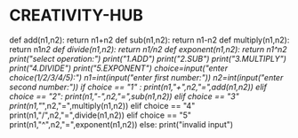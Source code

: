 # CREATIVITY-HUB
def add(n1,n2):
return n1+n2
def sub(n1,n2):
return n1-n2
def multiply(n1,n2):
return n1*n2
def divide(n1,n2):
return n1/n2
def exponent(n1,n2):
return n1^n2
print("select operation:")
print("1.ADD")
print("2.SUB")
print("3.MULTIPLY")
print("4.DIVIDE")
print("5.EXPONENT")
choice=input("enter choice(1/2/3/4/5):")
n1=int(input("enter first number:"))
n2=int(input("enter second number:"))
if choice == "1" :
print(n1,"+",n2,"=",add(n1,n2))
elif choice == "2":
print(n1,"-",n2,"=",sub(n1,n2))
elif choice == "3"
print(n1,"*",n2,"=",multiply(n1,n2))
elif choice == "4"
print(n1,"/",n2,"=",divide(n1,n2))
elif choice == "5"
print(n1,"^",n2,"=",exponent(n1,n2))
else:
print("invalid input")
